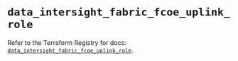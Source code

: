 # `data_intersight_fabric_fcoe_uplink_role`

Refer to the Terraform Registry for docs: [`data_intersight_fabric_fcoe_uplink_role`](https://registry.terraform.io/providers/ciscodevnet/intersight/1.0.71/docs/data-sources/fabric_fcoe_uplink_role).
